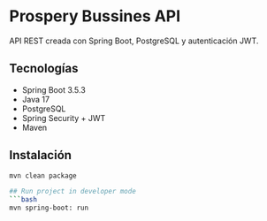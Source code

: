 # Prospery Bussines API

API REST creada con Spring Boot, PostgreSQL y autenticación JWT.

## Tecnologías

- Spring Boot 3.5.3
- Java 17
- PostgreSQL
- Spring Security + JWT
- Maven

## Instalación

```bash
mvn clean package

## Run project in developer mode
```bash 
mvn spring-boot: run

